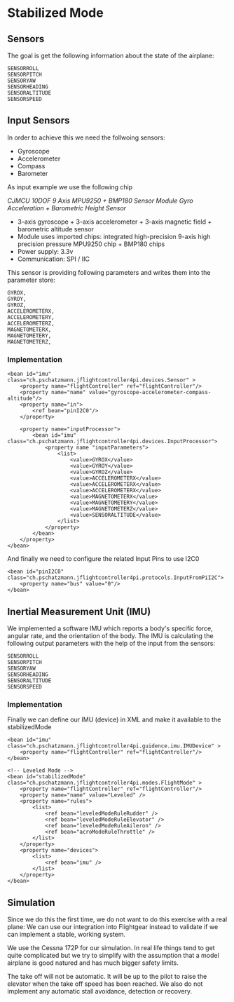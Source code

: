 # Stabilized Mode

## Sensors

The goal is get the following information about the state of the airplane:

	SENSORROLL 
	SENSORPITCH 
	SENSORYAW
	SENSORHEADING 
	SENSORALTITUDE 
	SENSORSPEED 



## Input Sensors 

In order to achieve this we need the follwoing sensors:

- Gyroscope
- Accelerometer 
- Compass
- Barometer


As input example we use the following chip

_CJMCU 10DOF 9 Axis MPU9250 + BMP180 Sensor Module Gyro Acceleration + Barometric Height Sensor_

- 3-axis gyroscope + 3-axis accelerometer + 3-axis magnetic field + barometric altitude sensor
- Module uses imported chips: integrated high-precision 9-axis high precision pressure MPU9250 chip + BMP180 chips
- Power supply: 3.3v
- Communication: SPI / IIC

This sensor is providing following parameters and writes them into the parameter store:

	GYROX, 
	GYROY, 
	GYROZ, 
	ACCELEROMETERX, 
	ACCELEROMETERY, 
	ACCELEROMETERZ, 
	MAGNETOMETERX, 
	MAGNETOMETERY, 
	MAGNETOMETERZ,


### Implementation

	<bean id="imu" class="ch.pschatzmann.jflightcontroller4pi.devices.Sensor" >
	    <property name="flightController" ref="flightController"/>
	  	<property name="name" value="gyroscope-accelerometer-compass-altitude"/>
	  	<property name="in">
			<ref bean="pinI2C0"/>
		</property>
		
	  	<property name="inputProcessor">
	  		<bean id="imu" class="ch.pschatzmann.jflightcontroller4pi.devices.InputProcessor">
	  			<property name "inputParameters">
	  				<list>
	  					<value>GYROX</value>
	  					<value>GYROY</value>
	  					<value>GYROZ</value>
	  					<value>ACCELEROMETERX</value>
	  					<value>ACCELEROMETERX</value>
	  					<value>ACCELEROMETERX</value>
	  					<value>MAGNETOMETERX</value>
	  					<value>MAGNETOMETERY</value>
	  					<value>MAGNETOMETERZ</value>
	  					<value>SENSORALTITUDE</value>
	  				</list>
	  			</property>
	  		</bean>
	  	</property>		
	</bean>


And finally we need to configure the related Input Pins to use I2C0

	<bean id="pinI2C0" class="ch.pschatzmann.jflightcontroller4pi.protocols.InputFromPiI2C">
	  	<property name="bus" value="0"/>
	</bean>


## Inertial Measurement Unit (IMU) 

We implemented a software IMU which reports a body's specific force, angular rate, and the orientation of the body. The IMU is calculating the following output parameters with the help of the input from the sensors:

	SENSORROLL 
	SENSORPITCH 
	SENSORYAW
	SENSORHEADING 
	SENSORALTITUDE 
	SENSORSPEED 


### Implementation

Finally we can define our IMU (device) in XML and make it available to the stabilizedMode

	<bean id="imu" class="ch.pschatzmann.jflightcontroller4pi.guidence.imu.IMUDevice" >
	    <property name="flightController" ref="flightController"/>
	</bean>
	
	<!-- Leveled Mode -->
	<bean id="stabilizedMode" class="ch.pschatzmann.jflightcontroller4pi.modes.FlightMode" >
	    <property name="flightController" ref="flightController"/>
	    <property name="name" value="Leveled" /> 
	  	<property name="rules">
	  		<list>
            	<ref bean="leveledModeRuleRudder" />
            	<ref bean="leveledModeRuleElevator" />                
            	<ref bean="leveledModeRuleAileron" />  
            	<ref bean="acroModeRuleThrottle" />                              
        	</list>
	  	</property>	 
	  	<property name="devices">
	  		<list>
            	<ref bean="imu" />
        	</list>
	  	</property>	 
	</bean>


## Simulation

Since we do this the first time, we do not want to do this exercise with a real plane: We can use our integration into Flightgear instead to validate if we can implement a stable, working system.

We use the Cessna 172P for our simulation. In real life things tend to get quite complicated but we try to simplify with the assumption that a model airplane is good natured and has much bigger safety limits. 

The take off will not be automatic. It will be up to the pilot to raise the elevator when the take off speed has been reached. We also do not implement any automatic stall avoidance, detection or recovery. 

 
	